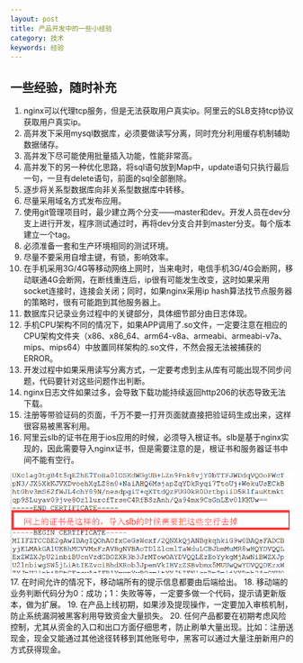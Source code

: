 ```yaml
---
layout: post
title: 产品开发中的一些小经验
category: 技术
keywords: 经验
---
```


## 一些经验，随时补充

1.	nginx可以代理tcp服务，但是无法获取用户真实ip。阿里云的SLB支持tcp协议获取用户真实ip。
2.	高并发下采用mysql数据库，必须要做读写分离，同时充分利用缓存机制辅助数据储存。
3.	高并发下尽可能使用批量插入功能，性能非常高。
4.  高并发下的另一种优化思路，将sql语句放到Map中，update语句只执行最后一句，一旦有delete语句，前面的sql全部删除。
5.	逐步将关系型数据库向非关系型数据库中转移。
6.	尽量采用域名方式发布应用。
7.	使用git管理项目时，最少建立两个分支——master和dev。开发人员在dev分支上进行开发，程序测试通过时，再将dev分支合并到master分支。每个版本建立一个tag。
8.	必须准备一套和生产环境相同的测试环境。
9.	尽量不要采用自增主键，有锁，影响效率。
10.	在手机采用3G/4G等移动网络上网时，当来电时，电信手机3G/4G会断网，移动联通4G会断网，在断线重连后，ip很有可能发生改变，这时如果采用socket连接时，连接会关闭；同时，如果nginx采用ip hash算法找节点服务器的策略时，很有可能跑到其他服务器上。
11.	数据库只记录业务过程中的关键部分，具体细节部分由日志体现。
12.	手机CPU架构不同的情况下，如果APP调用了.so文件，一定要注意在相应的CPU架构文件夹（x86、x86_64、arm64-v8a、armeabi、armeabi-v7a、mips、mips64）中放置同样架构的.so文件，不然会报无法被捕获的ERROR。
13. 开发过程中如果采用读写分离方式，一定要考虑到主从库有可能出现不同步问题，代码要针对这些问题作出判断。
14. nginx日志文件如果过多，会导致下载功能持续返回http206的状态导致无法下载。
15.	注册等带验证码的页面，千万不要一打开页面就直接把验证码生成出来，这样很容易被黑客利用。
16. 阿里云slb的证书在用于ios应用的时候，必须导入根证书。slb是基于nginx实现的，因此需要导入nginx证书，但是需要注意的是，根证书和服务器证书中间不能有空行。<br>
<img src="/assets/img/0082.png">
17. 在时间允许的情况下，移动端所有的提示信息都要由后端给出。
18. 移动端的业务判断代码分为0：成功；1：失败等等，一定要多做一个代码，提示请更新版本，做为扩展。
19. 在产品上线初期，如果涉及提现操作，一定要加入审核机制，防止系统漏洞被黑客利用导致资金大量损失。
20. 任何产品都要在初期考虑风险控制，尤其从资金的入口和出口方面仔细思考，防止刷单大量出现。比如：注册送现金，现金又能通过其他途径转移到其他账号中，黑客可以通过大量注册新用户的方式获得现金。